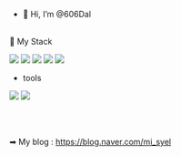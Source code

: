 - 👋 Hi, I’m @606Dal
<br>
📙 My Stack

<p>
  <img src="https://img.shields.io/badge/JAVA-007396?style=for-the-badge&logo=Java&logoColor=white"/>
  <img src="https://img.shields.io/badge/mysql-4479A1?style=for-the-badge&logo=mysql&logoColor=white"/>
  <img src="https://img.shields.io/badge/spring-6DB33F?style=for-the-badge&logo=spring&logoColor=white"/>
  <img src="https://img.shields.io/badge/springboot-6DB33F?style=for-the-badge&logo=springboot&logoColor=white"/>
  <img src="https://img.shields.io/badge/bootstrap-7952B3?style=for-the-badge&logo=bootstrap&logoColor=white"/>
</p>

  - tools
 <p>
   <img src="https://img.shields.io/badge/eclipseide-2C2255?style=for-the-badge&logo=eclipseide&logoColor=white"/>
   <img src="https://img.shields.io/badge/SpringToolSuite-6DB33F?style=for-the-badge&logo=spring&logoColor=white"/>
 </p>  
<br><br>

➡ My blog : https://blog.naver.com/mi_syel
